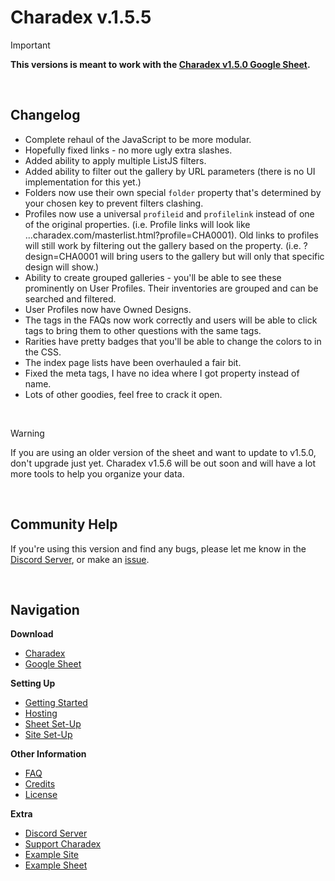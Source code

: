 # Charadex v.1.5.5

> [!IMPORTANT]
> **This versions is meant to work with the [Charadex v1.5.0 Google Sheet](https://docs.google.com/spreadsheets/d/1GwgfLizD3HQCieGia6di-TfU4E3EipT9Jb0BDZQwNak/).**

&nbsp;

## Changelog

- Complete rehaul of the JavaScript to be more modular.
- Hopefully fixed links - no more ugly extra slashes.
- Added ability to apply multiple ListJS filters.
- Added ability to filter out the gallery by URL parameters (there is no UI implementation for this yet.)
- Folders now use their own special `folder` property that's determined by your chosen key to prevent filters clashing.
- Profiles now use a universal `profileid` and `profilelink` instead of one of the original properties. (i.e. Profile links will look like ...charadex.com/masterlist.html?profile=CHA0001). Old links to profiles will still work by filtering out the gallery based on the property. (i.e. ?design=CHA0001 will bring users to the gallery but will only that specific design will show.)
- Ability to create grouped galleries - you'll be able to see these prominently on User Profiles. Their inventories are grouped and can be searched and filtered.
- User Profiles now have Owned Designs.
- The tags in the FAQs now work correctly and users will be able to click tags to bring them to other questions with the same tags.
- Rarities have pretty badges that you'll be able to change the colors to in the CSS.
- The index page lists have been overhauled a fair bit.
- Fixed the meta tags, I have no idea where I got property instead of name.
- Lots of other goodies, feel free to crack it open.

&nbsp;

> [!WARNING]
> If you are using an older version of the sheet and want to update to v1.5.0, don't upgrade just yet. Charadex v1.5.6 will be out soon and will have a lot more tools to help you organize your data.

&nbsp;

## Community Help

If you're using this version and find any bugs, please let me know in the [Discord Server](https://discord.gg/3ghSjBug6a), or make an [issue](https://github.com/charadex-team/charadex-v1.0/issues).

&nbsp;

## Navigation

**Download**

- [Charadex](https://github.com/charadex-team/charadex-v1.0/releases/tag/v1.5.5)
- [Google Sheet](https://docs.google.com/spreadsheets/d/1GwgfLizD3HQCieGia6di-TfU4E3EipT9Jb0BDZQwNak/copy)

**Setting Up**

- [Getting Started](https://github.com/charadex-team/charadex-v1.0/wiki/Getting-Started)
- [Hosting](https://github.com/charadex-team/charadex-v1.0/wiki/Hosting)
- [Sheet Set-Up](https://github.com/charadex-team/charadex-v1.0/wiki/Sheet-Set-Up)
- [Site Set-Up](https://github.com/charadex-team/charadex-v1.0/wiki/Site-Set-Up)

**Other Information**

- [FAQ](https://github.com/charadex-team/charadex-v1.0/wiki/FAQ)
- [Credits](https://github.com/charadex-team/charadex-v1.0/wiki#credits)
- [License](https://github.com/charadex-team/charadex-v1.0/wiki#license)

**Extra**

- [Discord Server](https://discord.gg/3ghSjBug6a)
- [Support Charadex](https://ko-fi.com/charadex)
- [Example Site](https://charadex-team.github.io/charadex-v1.0/index.html)
- [Example Sheet](https://docs.google.com/spreadsheets/d/1GwgfLizD3HQCieGia6di-TfU4E3EipT9Jb0BDZQwNak/edit?usp=sharing)
